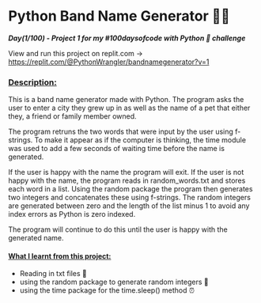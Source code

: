 # Python Band Name Generator 🎸🎶
***Day(1/100) - Project 1 for my #100daysofcode with Python 🐍 challenge***

View and run this project on replit.com -> https://replit.com/@PythonWrangler/bandnamegenerator?v=1

### <ins>Description:</ins>

This is a band name generator made with Python. 
The program asks the user to enter a city they grew
up in as well as the name of a pet that either they, 
a friend or family member owned. 

The program retruns the two words that were input by
the user using f-strings. 
To make it appear as if the computer is thinking, 
the time module was used to add a few seconds of 
waiting time before the name is generated. 

If the user is happy with the name the program will exit. 
If the user is not happy with the name, the program reads in 
random_words.txt and stores each word in a list. Using the
random package the program then generates two integers and 
concatenates these using f-strings. The random integers are
generated between zero and the length of the list minus 1 to 
avoid any index errors as Python is zero indexed. 

The program will continue to do this until the user is happy
with the generated name. 

#### <ins>What I learnt from this project:</ins>
- Reading in txt files 📃
- using the random package to generate random integers 🔢
- using the time package for the time.sleep() method ⏰

